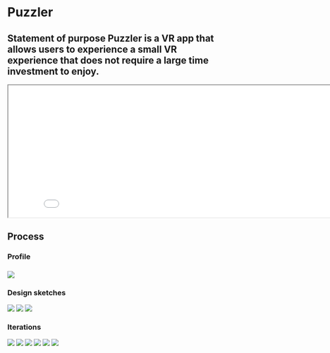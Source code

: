 <h1>Puzzler</h1>
<h2>Statement of purpose
  Puzzler is a VR app that allows users to experience a small VR experience that does not require a large time investment to enjoy. 
 </h2>
<iframe width="850" height="300"
src="PuzzlerMovemntMechanic.webm">
</iframe>
<h2>Process
</h2>
<h3> Profile<h3>
<img src="marta.png">

<h3>Design sketches</h3>
<img src="sketch1.png">
<img src="sketch2.png">
<img src="sketch3.png">

<h3>Iterations</h3>
<img src="1.png">
<img src="2.png">
<img src="3.png">
<img src="4.png">
<img src="5.png">
<img src="6.png">
